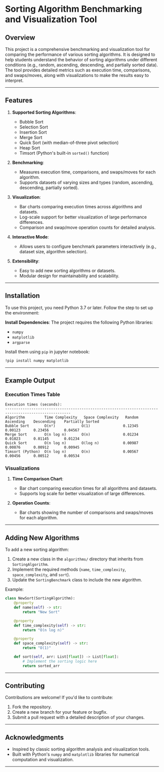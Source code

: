# Sorting Algorithm Benchmarking and Visualization Tool

## Overview
This project is a comprehensive benchmarking and visualization tool for comparing the performance of various sorting algorithms. It is designed to help students understand the behavior of sorting algorithms under different conditions (e.g., random, ascending, descending, and partially sorted data). The tool provides detailed metrics such as execution time, comparisons, and swaps/moves, along with visualizations to make the results easy to interpret.

---

## Features
1. **Supported Sorting Algorithms**:
   - Bubble Sort
   - Selection Sort
   - Insertion Sort
   - Merge Sort
   - Quick Sort (with median-of-three pivot selection)
   - Heap Sort
   - Timsort (Python's built-in `sorted()` function)

2. **Benchmarking**:
   - Measures execution time, comparisons, and swaps/moves for each algorithm.
   - Supports datasets of varying sizes and types (random, ascending, descending, partially sorted).

3. **Visualization**:
   - Bar charts comparing execution times across algorithms and datasets.
   - Log-scale support for better visualization of large performance differences.
   - Comparison and swap/move operation counts for detailed analysis.

4. **Interactive Mode**:
   - Allows users to configure benchmark parameters interactively (e.g., dataset size, algorithm selection).

5. **Extensibility**:
   - Easy to add new sorting algorithms or datasets.
   - Modular design for maintainability and scalability.

---

## Installation
To use this project, you need Python 3.7 or later. Follow the step to set up the environment:

**Install Dependencies**:
   The project requires the following Python libraries:
   - `numpy`
   - `matplotlib`
   - `argparse`

   Install them using `pip` in jupyter notebook:
   ```bash
   !pip install numpy matplotlib
   ```

---

## Example Output

### Execution Times Table
```
Execution times (seconds):
----------------------------------------------------------------------------------------------------
Algorithm         Time Complexity   Space Complexity   Random       Ascending    Descending    Partially Sorted
Bubble Sort       O(n²)            O(1)               0.12345      0.00123      0.23456       0.04567
Merge Sort        O(n log n)       O(n)               0.01234      0.01023      0.01145       0.01234
Quick Sort        O(n log n)       O(log n)           0.00987      0.00876      0.00912       0.00945
Timsort (Python)  O(n log n)       O(n)               0.00567      0.00456      0.00512       0.00534
```

### Visualizations
1. **Time Comparison Chart**:
   - Bar chart comparing execution times for all algorithms and datasets.
   - Supports log scale for better visualization of large differences.

2. **Operation Counts**:
   - Bar charts showing the number of comparisons and swaps/moves for each algorithm.

---

## Adding New Algorithms
To add a new sorting algorithm:
1. Create a new class in the `algorithms/` directory that inherits from `SortingAlgorithm`.
2. Implement the required methods (`name`, `time_complexity`, `space_complexity`, and `sort`).
3. Update the `SortingBenchmark` class to include the new algorithm.

Example:
```python
class NewSort(SortingAlgorithm):
    @property
    def name(self) -> str:
        return "New Sort"

    @property
    def time_complexity(self) -> str:
        return "O(n log n)"

    @property
    def space_complexity(self) -> str:
        return "O(1)"

    def sort(self, arr: List[float]) -> List[float]:
        # Implement the sorting logic here
        return sorted_arr
```

---

## Contributing
Contributions are welcome! If you'd like to contribute:
1. Fork the repository.
2. Create a new branch for your feature or bugfix.
3. Submit a pull request with a detailed description of your changes.

---

## Acknowledgments
- Inspired by classic sorting algorithm analysis and visualization tools.
- Built with Python's `numpy` and `matplotlib` libraries for numerical computation and visualization.

---
